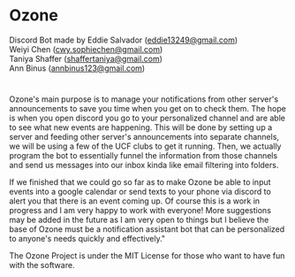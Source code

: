 # Ozone
Discord Bot made by
Eddie Salvador (eddie13249@gmail.com)  
Weiyi Chen (cwy.sophiechen@gmail.com)  
Taniya Shaffer (shaffertaniya@gmail.com)  
Ann Binus (annbinus123@gmail.com)  
#
Ozone's main purpose is to manage your notifications from other server's announcements to save you time when you get on to check them.
The hope is when you open discord you go to your personalized channel and are able to see what new events are happening. This will be done by setting up a server and feeding other server's announcements into separate channels, we will be using a few of the UCF clubs to get it running. Then, we actually program the bot to essentially funnel the information from those channels and send us messages into our inbox kinda like email filtering into folders.

If we finished that we could go so far as to make Ozone be able to input events into a google calendar or send texts to your phone via discord to alert you that there is an event coming up. Of course this is a work in progress and I am very happy to work with everyone! More suggestions may be added in the future as I am very open to things but I believe the base of Ozone must be a notification assistant bot that can be personalized to anyone's needs quickly and effectively."

The Ozone Project is under the MIT License for those who want to have fun with the software.
